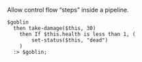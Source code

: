 
Allow control flow “steps” inside a pipeline.
```javascript!
$goblin
  then take-damage($this, 30)
    then If $this.health is less than 1, (
        set-status($this, "dead")
    )
  :> $goblin;
```